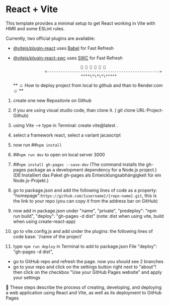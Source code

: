 # React + Vite

This template provides a minimal setup to get React working in Vite with HMR and some ESLint rules.

Currently, two official plugins are available:

- [@vitejs/plugin-react](https://github.com/vitejs/vite-plugin-react/blob/main/packages/plugin-react/README.md) uses [Babel](https://babeljs.io/) for Fast Refresh
- [@vitejs/plugin-react-swc](https://github.com/vitejs/vite-plugin-react-swc) uses [SWC](https://swc.rs/) for Fast Refresh

                                    🔹 🔹 🔹 🔹 🔹 🔹
                    <-------------------------------------------------->
                                    ****\*\*\*\*****

  ** ☺️ How to deploy project from local to github and than to Render.com ☺️ **

1. create one new Repositorie on Github

2. if you are using visual studio code, than clone it. ( git clone URL-Project-Github)

3. using Vite --> type in Terminal: create vite@latest .

4. select a framework react, select a variant jacascript

5. now run ##`npm install`

6. ##`npm run dev` to open on local server 3000

7. ##`npm install gh-pages --save-dev` (The command installs the gh-pages package as a development dependency for a Node.js project.)
   (DE:Installiert das Paket gh-pages als Entwicklungsabhängigkeit für ein Node.js-Projekt.)

8. go to package.json and add the following lines of code as a property: "homepage":`https://github.com/{username}/{repo-name}.git`, this is the link to your repo (you can copy it from the address bar on GitHub)

9. now add in package.json under "name", "private",
   "predeploy": "npm run build", "deploy": "gh-pages -d dist"
   (note: dist when using vite, build when using create-react-app)

10. go to vite.config.js and add under the plugins: the following lines of code
    base: '/name of the project'

11. type `npm run deploy` in Terminal to add to package.json File "deploy": "gh-pages -d dist",

- go to GitHub repo and refresh the page. now you should see 2 branches
- go to your repo and click on the settings button right next to "about"! then click on the checkbox "Use your GitHub Pages website" and apply your settings

🙌 These steps describe the process of creating, developing, and deploying a web application using React and Vite, as well as its deployment to GitHub Pages
